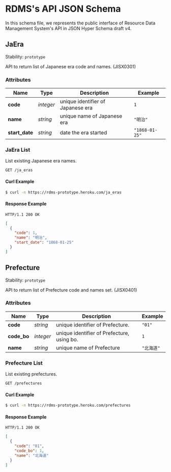 # RDMS's API JSON Schema

In this schema file, we represents the public interface of Resource Data Management System's API in JSON Hyper Schema draft v4.


## <a name="resource-ja_era">JaEra</a>

Stability: `prototype`

API to return list of Japanese era code and names. (JISX0301)

### Attributes

| Name | Type | Description | Example |
| ------- | ------- | ------- | ------- |
| **code** | *integer* | unique identifier of Japanese era | `1` |
| **name** | *string* | unique name of Japanese era | `"明治"` |
| **start_date** | *string* | date the era started | `"1868-01-25"` |

### <a name="link-GET-ja_era-/ja_eras">JaEra List</a>

List existing Japanese era names.

```
GET /ja_eras
```


#### Curl Example

```bash
$ curl -n https://rdms-prototype.heroku.com/ja_eras
```


#### Response Example

```
HTTP/1.1 200 OK
```

```json
[
  {
    "code": 1,
    "name": "明治",
    "start_date": "1868-01-25"
  }
]
```


## <a name="resource-prefecture">Prefecture</a>

Stability: `prototype`

API to return list of Prefecture code and names set. (JISX0401)

### Attributes

| Name | Type | Description | Example |
| ------- | ------- | ------- | ------- |
| **code** | *string* | unique identifier of Prefecture. | `"01"` |
| **code_bo** | *integer* | unique identifier of Prefecture, using bo. | `1` |
| **name** | *string* | unique name of Prefecture | `"北海道"` |

### <a name="link-GET-prefecture-/prefectures">Prefecture List</a>

List existing prefectures.

```
GET /prefectures
```


#### Curl Example

```bash
$ curl -n https://rdms-prototype.heroku.com/prefectures
```


#### Response Example

```
HTTP/1.1 200 OK
```

```json
[
  {
    "code": "01",
    "code_bo": 1,
    "name": "北海道"
  }
]
```


